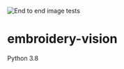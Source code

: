 ![End to end image tests](https://github.com/healeycodes/andoma/workflows/End%20to%20end%20image%20tests/badge.svg)

# embroidery-vision

Python 3.8
